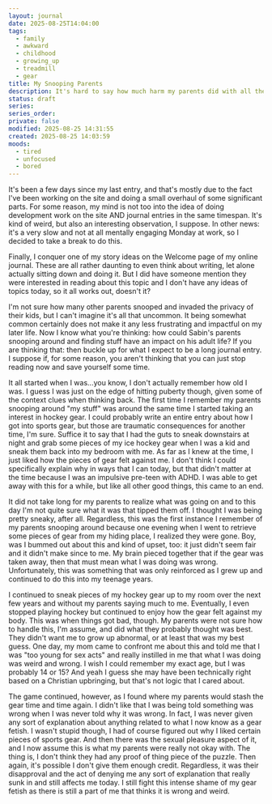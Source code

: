 ```yaml
---
layout: journal
date: 2025-08-25T14:04:00
tags:
  - family
  - awkward
  - childhood
  - growing_up
  - treadmill
  - gear
title: My Snooping Parents
description: It's hard to say how much harm my parents did with all their snooping, but I know for sure that it definitely did not too much good.
status: draft
series:
series_order:
private: false
modified: 2025-08-25 14:31:55
created: 2025-08-25 14:03:59
moods:
  - tired
  - unfocused
  - bored
---
```

It's been a few days since my last entry, and that's mostly due to the fact I've been working on the site and doing a small overhaul of some significant parts.  For some reason, my mind is not too into the idea of doing development work on the site AND journal entries in the same timespan.  It's kind of weird, but also an interesting observation, I suppose.  In other news: it's a very slow and not at all mentally engaging Monday at work, so I decided to take a break to do this.

Finally, I conquer one of my story ideas on the Welcome page of my online journal.  These are all rather daunting to even think about writing, let alone actually sitting down and doing it.  But I did have someone mention they were interested in reading about this topic and I don't have any ideas of topics today, so it all works out, doesn't it?

I'm not sure how many other parents snooped and invaded the privacy of their kids, but I can't imagine it's all that uncommon.  It being somewhat common certainly does not make it any less frustrating and impactful on my later life.  Now I know what you're thinking: how could Sabin's parents snooping around and finding stuff have an impact on his adult life?  If you are thinking that: then buckle up for what I expect to be a long journal entry.  I suppose if, for some reason, you aren't thinking that you can just stop reading now and save yourself some time.

It all started when I was...you know, I don't actually remember how old I was.  I guess I was just on the edge of hitting puberty though, given some of the context clues when thinking back.  The first time I remember my parents snooping around "my stuff" was around the same time I started taking an interest in hockey gear.  I could probably write an entire entry about how I got into sports gear, but those are traumatic consequences for another time, I'm sure.  Suffice it to say that I had the guts to sneak downstairs at night and grab some pieces of my ice hockey gear when I was a kid and sneak them back into my bedroom with me.  As far as I knew at the time, I just liked how the pieces of gear felt against me.  I don't think I could specifically explain why in ways that I can today, but that didn't matter at the time because I was an impulsive pre-teen with ADHD.  I was able to get away with this for a while, but like all other good things, this came to an end.

It did not take long for my parents to realize what was going on and to this day I'm not quite sure what it was that tipped them off.  I thought I was being pretty sneaky, after all.  Regardless, this was the first instance I remember of my parents snooping around because one evening when I went to retrieve some pieces of gear from my hiding place, I realized they were gone.  Boy, was I bummed out about this and kind of upset, too: it just didn't seem fair and it didn't make since to me.  My brain pieced together that if the gear was taken away, then that must mean what I was doing was wrong.  Unfortunately, this was something that was only reinforced as I grew up and continued to do this into my teenage years.

I continued to sneak pieces of my hockey gear up to my room over the next few years and without my parents saying much to me.  Eventually, I even stopped playing hockey but continued to enjoy how the gear felt against my body.  This was when things got bad, though.  My parents were not sure how to handle this, I'm assume, and did what they probably thought was best.  They didn't want me to grow up abnormal, or at least that was my best guess. One day, my mom came to confront me about this and told me that I was "too young for sex acts" and really instilled in me that what I was doing was weird and wrong.  I wish I could remember my exact age, but I was probably 14 or 15?  And yeah I guess she may have been technically right based on a Christian upbringing, but that's not logic that I cared about.

The game continued, however, as I found where my parents would stash the gear time and time again.  I didn't like that I was being told something was wrong when I was never told why it was wrong.  In fact, I was never given any sort of explanation about anything related to what I now know as a gear fetish.  I wasn't stupid though, I had of course figured out why I liked certain pieces of sports gear.  And then there was the sexual pleasure aspect of it, and I now assume this is what my parents were really not okay with.  The thing is, I don't think they had any proof of thing piece of the puzzle.  Then again, it's possible I don't give them enough credit.  Regardless, it was their disapproval and the act of denying me any sort of explanation that really sunk in and still affects me today.  I still fight this intense shame of my gear fetish as there is still a part of me that thinks it is wrong and weird.  